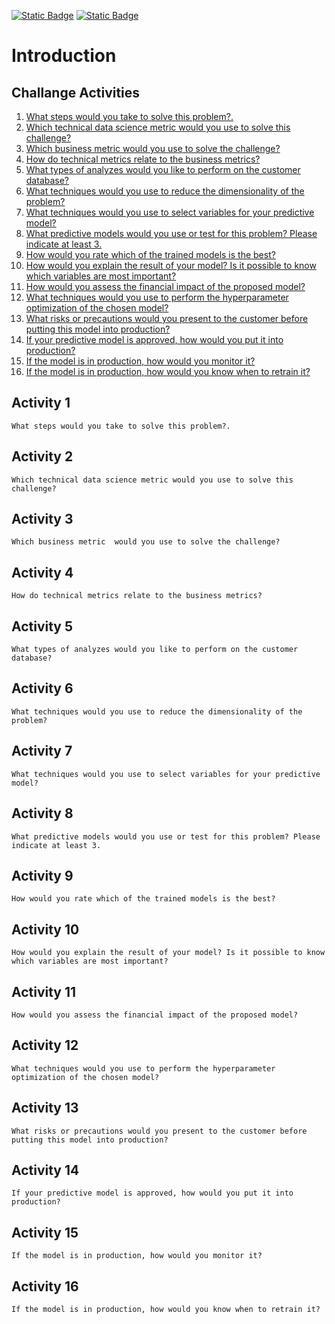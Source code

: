 [![Static Badge](https://img.shields.io/badge/BixTechnology%20Challange-blue?style=flat)](https://docs.google.com/document/d/1UXFxrIPrkJ8SiLIvvKET0z6PdcJNd1kqgj0io7_lYAM/edit)
[![Static Badge](https://img.shields.io/badge/Deployed%20Machine-FC4646?style=flat)](http://link)


# Introduction


## Challange Activities
1. [What steps would you take to solve this problem?.](#activity-1)
2. [Which technical data science metric would you use to solve this challenge?](#activity-2)
3. [Which business metric  would you use to solve the challenge?](#activity-3)
4. [How do technical metrics relate to the business metrics?](#activity-4)
5. [What types of analyzes would you like to perform on the customer database?](#activity-5)
6. [What techniques would you use to reduce the dimensionality of the problem?](#activity-6)
7. [What techniques would you use to select variables for your predictive model?](#activity-7)
8. [What predictive models would you use or test for this problem? Please indicate at least 3.](#activity-8)
9. [How would you rate which of the trained models is the best?](#activity-9)
10. [How would you explain the result of your model? Is it possible to know which variables are most important?](#activity-10)
11. [How would you assess the financial impact of the proposed model?](#activity-11)
12. [What techniques would you use to perform the hyperparameter optimization of the chosen model?](#activity-12)
13. [What risks or precautions would you present to the customer before putting this model into production?](#activity-13)
14. [If your predictive model is approved, how would you put it into production?](#activity-14)
15. [If the model is in production, how would you monitor it?](#activity-15)
16. [If the model is in production, how would you know when to retrain it?](#activity-16)

## Activity 1
    What steps would you take to solve this problem?.

## Activity 2
    Which technical data science metric would you use to solve this challenge?

## Activity 3
    Which business metric  would you use to solve the challenge?

## Activity 4
    How do technical metrics relate to the business metrics?

## Activity 5
    What types of analyzes would you like to perform on the customer database?

## Activity 6
    What techniques would you use to reduce the dimensionality of the problem?

## Activity 7
    What techniques would you use to select variables for your predictive model?

## Activity 8
    What predictive models would you use or test for this problem? Please indicate at least 3.

## Activity 9
    How would you rate which of the trained models is the best?

## Activity 10
    How would you explain the result of your model? Is it possible to know which variables are most important?

## Activity 11
    How would you assess the financial impact of the proposed model?

## Activity 12
    What techniques would you use to perform the hyperparameter optimization of the chosen model?  

## Activity 13
    What risks or precautions would you present to the customer before putting this model into production?

## Activity 14
    If your predictive model is approved, how would you put it into production?
    
## Activity 15
    If the model is in production, how would you monitor it?
    
## Activity 16
    If the model is in production, how would you know when to retrain it?
    
